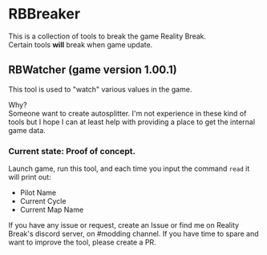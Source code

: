 # RBBreaker
This is a collection of tools to break the game Reality Break.  
Certain tools **will** break when game update.

## RBWatcher (game version 1.00.1)
This tool is used to "watch" various values in the game.  

Why?  
Someone want to create autosplitter.
I'm not experience in these kind of tools but I hope I can at least help with providing a place to get the internal game data.

### Current state: Proof of concept.

Launch game, run this tool, and each time you input the command `read` it will print out:
- Pilot Name
- Current Cycle
- Current Map Name

If you have any issue or request, create an Issue or find me on Reality Break's discord server, on #modding channel.
If you have time to spare and want to improve the tool, please create a PR.
